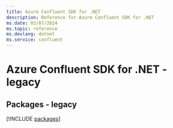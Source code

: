 ```yaml
---
title: Azure Confluent SDK for .NET
description: Reference for Azure Confluent SDK for .NET
ms.date: 03/07/2024
ms.topic: reference
ms.devlang: dotnet
ms.service: confluent
---
```

# Azure Confluent SDK for .NET - legacy
## Packages - legacy
[!INCLUDE [packages](confluent-index.md)]
